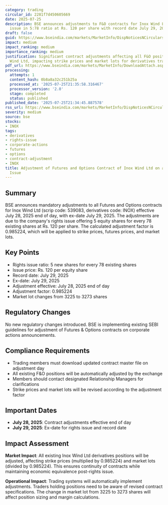```yaml
---
category: trading
circular_id: 2281f7d450605669
date: 2025-07-25
description: BSE announces adjustments to F&O contracts for Inox Wind Ltd due to rights
  issue in 5:78 ratio at Rs. 120 per share with record date July 29, 2025.
draft: false
guid: https://www.bseindia.com/markets/MarketInfo/DispNoticesNCirculars.aspx?Noticeid={59702CF0-4BA4-4050-9661-D74784456753}&noticeno=20250725-18&dt=07/25/2025&icount=18&totcount=69&flag=0
impact: medium
impact_ranking: medium
importance_ranking: medium
justification: Significant contract adjustments affecting all F&O positions in Inox
  Wind Ltd, impacting strike prices and market lots for derivatives traders
pdf_url: https://www.bseindia.com/markets/MarketInfo/DownloadAttach.aspx?id=20250725-18&attachedId=
processing:
  attempts: 1
  content_hash: 0b8a8a32c251b25a
  processed_at: '2025-07-25T21:35:58.316467'
  processor_version: '2.0'
  stage: completed
  status: published
published_date: '2025-07-25T21:34:45.887578'
rss_url: https://www.bseindia.com/markets/MarketInfo/DispNoticesNCirculars.aspx?Noticeid={59702CF0-4BA4-4050-9661-D74784456753}&noticeno=20250725-18&dt=07/25/2025&icount=18&totcount=69&flag=0
severity: medium
source: bse
stocks:
- INOX
tags:
- derivatives
- rights-issue
- corporate-actions
- futures
- options
- contract-adjustment
- INOX
title: Adjustment of Futures and Options Contract of Inox Wind Ltd on account of Rights
  Issue
---
```


## Summary

BSE announces mandatory adjustments to all Futures and Options contracts for Inox Wind Ltd (scrip code: 539083, derivatives code: INOX) effective July 28, 2025 end of day, with ex-date July 29, 2025. The adjustments are due to the company's rights issue offering 5 equity shares for every 78 existing shares at Rs. 120 per share. The calculated adjustment factor is 0.985224, which will be applied to strike prices, futures prices, and market lots.

## Key Points

- Rights issue ratio: 5 new shares for every 78 existing shares
- Issue price: Rs. 120 per equity share
- Record date: July 29, 2025
- Ex-date: July 29, 2025
- Adjustment effective: July 28, 2025 end of day
- Adjustment factor: 0.985224
- Market lot changes from 3225 to 3273 shares

## Regulatory Changes

No new regulatory changes introduced. BSE is implementing existing SEBI guidelines for adjustment of Futures & Options contracts on corporate actions announcements.

## Compliance Requirements

- Trading members must download updated contract master file on adjustment day
- All existing F&O positions will be automatically adjusted by the exchange
- Members should contact designated Relationship Managers for clarifications
- Strike prices and market lots will be revised according to the adjustment factor

## Important Dates

- **July 28, 2025**: Contract adjustments effective end of day
- **July 29, 2025**: Ex-date for rights issue and record date

## Impact Assessment

**Market Impact**: All existing Inox Wind Ltd derivatives positions will be adjusted, affecting strike prices (multiplied by 0.985224) and market lots (divided by 0.985224). This ensures continuity of contracts while maintaining economic equivalence post-rights issue.

**Operational Impact**: Trading systems will automatically implement adjustments. Traders holding positions need to be aware of revised contract specifications. The change in market lot from 3225 to 3273 shares will affect position sizing and margin calculations.